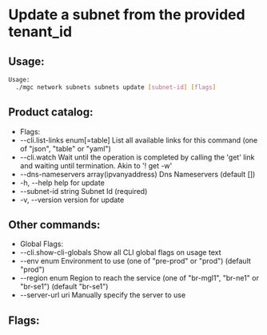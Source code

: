 # Update a subnet from the provided tenant_id

## Usage:
```bash
Usage:
  ./mgc network subnets subnets update [subnet-id] [flags]
```

## Product catalog:
- Flags:
- --cli.list-links enum[=table]            List all available links for this command (one of "json", "table" or "yaml")
- --cli.watch                              Wait until the operation is completed by calling the 'get' link and waiting until termination. Akin to '! get -w'
- --dns-nameservers array(ipvanyaddress)   Dns Nameservers (default [])
- -h, --help                                   help for update
- --subnet-id string                       Subnet Id (required)
- -v, --version                                version for update

## Other commands:
- Global Flags:
- --cli.show-cli-globals   Show all CLI global flags on usage text
- --env enum               Environment to use (one of "pre-prod" or "prod") (default "prod")
- --region enum            Region to reach the service (one of "br-mgl1", "br-ne1" or "br-se1") (default "br-se1")
- --server-url uri         Manually specify the server to use

## Flags:
```bash

```

